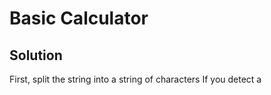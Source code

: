 # Basic Calculator

## Solution

First, split the string into a string of characters
If you detect a
